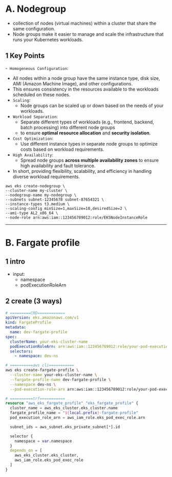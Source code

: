 # A. Nodegroup
- collection of nodes (virtual machines) within a cluster that share the same configuration. 
- Node groups make it easier to manage and scale the infrastructure that runs your Kubernetes workloads.

## 1 Key Points 
-` Homogeneous Configuration`: 
  - All nodes within a node group have the same instance type, disk size, AMI (Amazon Machine Image), and other configurations.
  - This ensures consistency in the resources available to the workloads scheduled on these nodes.
- `Scaling`: 
  - Node groups can be scaled up or down based on the needs of your workloads. 
- `Workload Separation`: 
  - Separate different types of workloads (e.g., frontend, backend, batch processing) into different node groups
  - to ensure **optimal resource allocation** and **security isolation**.
- `Cost Optimization`: 
  - Use different instance types in separate node groups to optimize costs based on workload requirements. 
- `High Availability`: 
  - Spread node groups **across multiple availability zones** to ensure high availability and fault tolerance.
- In short, providing flexibility, scalability, and efficiency in handling diverse workload requirements.

```
aws eks create-nodegroup \
--cluster-name my-cluster \
--nodegroup-name my-nodegroup \
--subnets subnet-12345678 subnet-87654321 \
--instance-types t3.medium \
--scaling-config minSize=1,maxSize=10,desiredSize=2 \
--ami-type AL2_x86_64 \
--node-role arn:aws:iam::123456789012:role/EKSNodeInstanceRole
```

---
# B. Fargate profile
## 1 intro
- input:
  - namespace 
  - podExecutionRoleArn

## 2 create (3 ways)
```yaml
# =========CRD============
apiVersion: eks.amazonaws.com/v1
kind: FargateProfile
metadata:
  name: dev-fargate-profile
spec:
  clusterName: your-eks-cluster-name
  podExecutionRoleArn: arn:aws:iam::123456789012:role/your-pod-execution-role
  selectors:
    - namespace: dev-ns
```
```bash
# ==========aws cli===========
aws eks create-fargate-profile \
  --cluster-name your-eks-cluster-name \
  --fargate-profile-name dev-fargate-profile \
  --namespace dev-ns \
  --pod-execution-role-arn arn:aws:iam::123456789012:role/your-pod-execution-role
```
```terraform
# ==========trf===========
resource "aws_eks_fargate_profile" "eks_fargate_profile" {
  cluster_name = aws_eks_cluster.eks_cluster.name
  fargate_profile_name = "${local.prefix}-fargate-profile"
  pod_execution_role_arn = aws_iam_role.eks_pod_exec_role.arn

  subnet_ids = aws_subnet.eks_private_subnet[*].id

  selector {
    namespace = var.namespace
  }
  depends_on = [
    aws_eks_cluster.eks_cluster,
    aws_iam_role.eks_pod_exec_role
  ]
}
```



